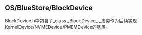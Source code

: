 ## OS/BlueStore/BlockDevice

BlockDevice.h中包含了_class \_BlockDevice_ \_虚类作为后续实现KernelDevice/NVMEDevice/PMEMDevice的基类。



